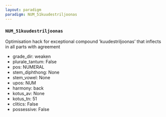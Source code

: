 ```yaml
---
layout: paradigm
paradigm: NUM_51kuudestriljoonas
---
```

### ` NUM_51kuudestriljoonas `

Optimisation hack for exceptional compound ’kuudestriljoonas’ that inflects in all parts with agreement
* grade_dir: weaken
* plurale_tantum: False
* pos: NUMERAL
* stem_diphthong: None
* stem_vowel: None
* upos: NUM
* harmony: back
* kotus_av: None
* kotus_tn: 51
* clitics: False
* possessive: False
